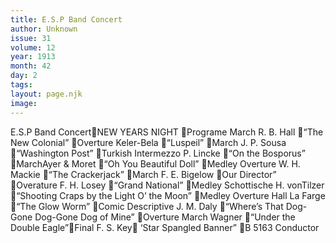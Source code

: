 ```yaml
---
title: E.S.P Band Concert
author: Unknown
issue: 31
volume: 12
year: 1913
month: 42
day: 2
tags:
layout: page.njk
image:
---
```

E.S.P Band ConcertNEW YEARS NIGHT Programe March R. B. Hall “The New Colonial” Overture Keler-Bela “Luspeil” March J. P. Sousa “Washington Post” Turkish Intermezzo P. Lincke “On the Bosporus” MarchAyer & Moret “Oh You Beautiful Doll” Medley Overture W. H. Mackie “The Crackerjack” March F. E. Bigelow Our Director”  Overature F. H. Losey “Grand National” Medley Schottische H. vonTilzer “Shooting Craps by the Light O’ the Moon” Medley Overture Hall La Farge “The Glow Worm” Comic Descriptive J. M. Daly “Where’s That Dog-Gone Dog-Gone Dog of Mine” Overture March Wagner “Under the Double Eagle”Final F. S. Key ‘Star Spangled Banner” B 5163 Conductor  
